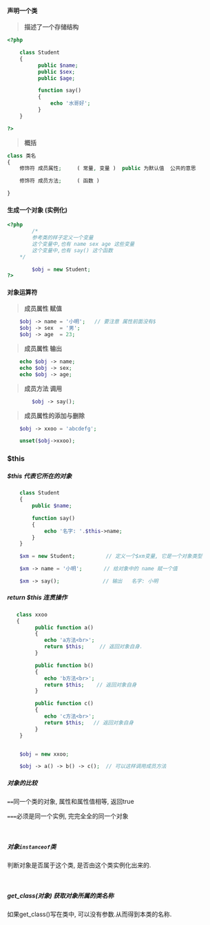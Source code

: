 #### 

#### 声明一个类

> **描述了一个存储结构**

```php
<?php

    class Student
    {
          public $name;
          public $sex;
          public $age;

          function say()
          {
              echo '水哥好';
          }
    }

?>
```

> **概括**

```php
class 类名
{
    修饰符 成员属性;     ( 常量, 变量 )  public 为默认值  公共的意思

    修饰符 成员方法;     ( 函数 )

}
```

#### 生成一个对象 \(实例化\)

```php
<?php
        /*
        参考类的样子定义一个变量
        这个变量中,也有 name sex age 这些变量
        这个变量中,也有 say() 这个函数
    */

        $obj = new Student; 
?>
```

#### 对象运算符

> **成员属性 赋值**

```php
    $obj -> name = '小明';   // 要注意 属性前面没有$
    $obj -> sex  = '男';
    $obj -> age  = 23;
```

> **成员属性 输出**

```php
    echo $obj -> name;
    echo $obj -> sex;
    echo $obj -> age;
```

> **成员方法 调用**

```php
        $obj -> say();
```

> **成员属性的添加与删除**

```php
    $obj -> xxoo = 'abcdefg';

    unset($obj->xxoo);
```

### $this

##### $this 代表它所在的对象

```php
    class Student
    {
        public $name;

        function say()
        {
            echo '名字: '.$this->name;
        }
    }

    $xm = new Student;          // 定义一个$xm变量, 它是一个对象类型

    $xm -> name = '小明';       // 给对象中的 name 赋一个值

    $xm -> say();              // 输出   名字: 小明
```

##### return $this 连贯操作

```php
   class xxoo
   {
         public function a()
         {
            echo 'a方法<br>';
            return $this;     // 返回对象自身.
         }

         public function b()
         {
            echo 'b方法<br>';
            return $this;    // 返回对象自身
         }

         public function c()
         {
            echo 'c方法<br>';
            return $this;   // 返回对象自身
         }
    }


    $obj = new xxoo;

    $obj -> a() -> b() -> c();  // 可以这样调用成员方法
```

##### 对象的比较

`==`同一个类的对象, 属性和属性值相等, 返回true

`===`必须是同一个实例, 完完全全的同一个对象

​

##### 对象`instanceof`类

判断对象是否属于这个类, 是否由这个类实例化出来的.

​

##### get\_class\(对象\) 获取对象所属的类名称

如果get\_class\(\)写在类中, 可以没有参数.从而得到本类的名称.

